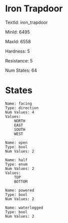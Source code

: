 # Iron Trapdoor

TextId: iron_trapdoor

MinId: 6495

MaxId: 6558

Hardness: 5

Resistance: 5


Num States: 64

# States
```
Name: facing
Type: direction
Num Values: 4
Values:
    NORTH
    EAST
    SOUTH
    WEST

Name: open
Type: bool
Num Values: 2

Name: half
Type: enum
Num Values: 2
Values:
    TOP
    BOTTOM

Name: powered
Type: bool
Num Values: 2

Name: waterlogged
Type: bool
Num Values: 2
```